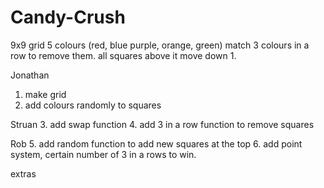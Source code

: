 # Candy-Crush
9x9 grid
5 colours (red, blue purple, orange, green)
match 3 colours in a row to remove them. all squares above it move down 1.

Jonathan
1. make grid
2. add colours randomly to squares

Struan
3. add swap function
4. add 3 in a row function to remove squares

Rob
5. add random function to add new squares at the top
6. add point system, certain number of 3 in a rows to win.

extras
